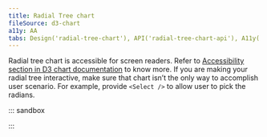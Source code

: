 ```yaml
---
title: Radial Tree chart
fileSource: d3-chart
a11y: AA
tabs: Design('radial-tree-chart'), API('radial-tree-chart-api'), A11y('radial-tree-chart-a11y'), Examples('radial-tree-chart-d3-code'), Changelog('d3-chart-changelog')
---
```


Radial tree chart is accessible for screen readers. Refer to [Accessibility section in D3 chart documentation](/data-display/d3-chart/d3-chart-a11y) to know more. If you are making your radial tree interactive, make sure that chart isn’t the only way to accomplish user scenario. For example, provide `<Select />` to allow user to pick the radians.

::: sandbox

<script lang="tsx">
  export Demo from './examples/basic.tsx';
</script>

:::
